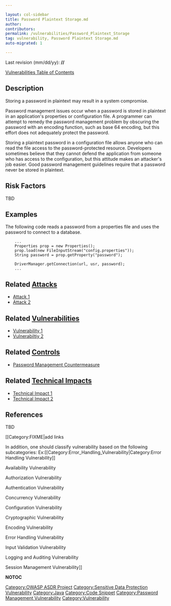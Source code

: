 ```yaml
---

layout: col-sidebar
title: Password Plaintext Storage.md
author: 
contributors: 
permalink: /vulnerabilities/Password_Plaintext_Storage
tag: vulnerability, Password Plaintext Storage.md
auto-migrated: 1

---
```


Last revision (mm/dd/yy): **//**

[Vulnerabilities Table of Contents](ASDR_TOC_Vulnerabilities "wikilink")

## Description

Storing a password in plaintext may result in a system compromise.

Password management issues occur when a password is stored in plaintext
in an application's properties or configuration file. A programmer can
attempt to remedy the password management problem by obscuring the
password with an encoding function, such as base 64 encoding, but this
effort does not adequately protect the password.

Storing a plaintext password in a configuration file allows anyone who
can read the file access to the password-protected resource. Developers
sometimes believe that they cannot defend the application from someone
who has access to the configuration, but this attitude makes an
attacker's job easier. Good password management guidelines require that
a password never be stored in plaintext.

## Risk Factors

TBD

## Examples

The following code reads a password from a properties file and uses the
password to connect to a database.

```
    ...
    Properties prop = new Properties();
    prop.load(new FileInputStream("config.properties"));
    String password = prop.getProperty("password");

    DriverManager.getConnection(url, usr, password);
    ...
```

## Related [Attacks](Attacks "wikilink")

  - [Attack 1](Attack_1 "wikilink")
  - [Attack 2](Attack_2 "wikilink")

## Related [Vulnerabilities](Vulnerabilities "wikilink")

  - [Vulnerability 1](Vulnerability_1 "wikilink")
  - [Vulnerabiltiy 2](Vulnerabiltiy_2 "wikilink")

## Related [Controls](Controls "wikilink")

  - [Password Management
    Countermeasure](Password_Management_Countermeasure "wikilink")

## Related [Technical Impacts](Technical_Impacts "wikilink")

  - [Technical Impact 1](Technical_Impact_1 "wikilink")
  - [Technical Impact 2](Technical_Impact_2 "wikilink")

## References

TBD

\[\[Category:FIXME|add links

In addition, one should classify vulnerability based on the following
subcategories:
Ex:\[\[Category:Error_Handling_Vulnerability|Category:Error Handling
Vulnerability\]\]

Availability Vulnerability

Authorization Vulnerability

Authentication Vulnerability

Concurrency Vulnerability

Configuration Vulnerability

Cryptographic Vulnerability

Encoding Vulnerability

Error Handling Vulnerability

Input Validation Vulnerability

Logging and Auditing Vulnerability

Session Management Vulnerability\]\]

__NOTOC__

[Category:OWASP ASDR Project](Category:OWASP_ASDR_Project "wikilink")
[Category:Sensitive Data Protection
Vulnerability](Category:Sensitive_Data_Protection_Vulnerability "wikilink")
[Category:Java](Category:Java "wikilink") [Category:Code
Snippet](Category:Code_Snippet "wikilink") [Category:Password Management
Vulnerability](Category:Password_Management_Vulnerability "wikilink")
[Category:Vulnerability](Category:Vulnerability "wikilink")